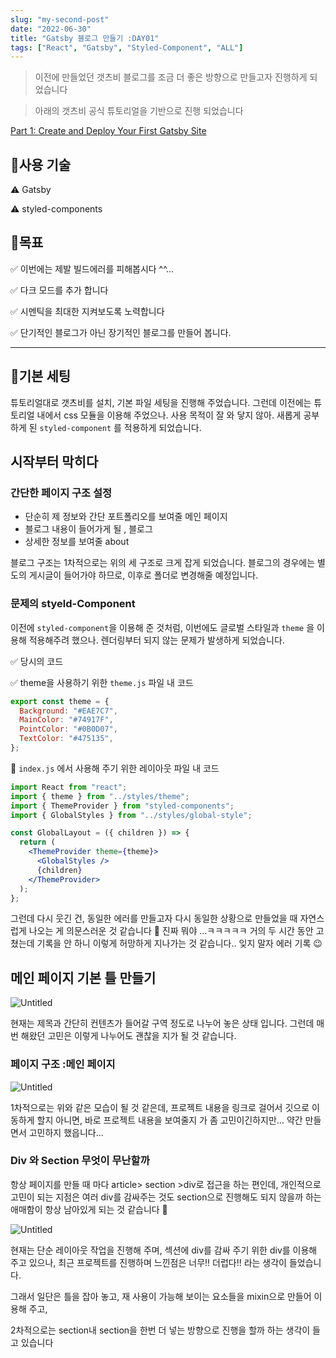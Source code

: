 ```yaml
---
slug: "my-second-post"
date: "2022-06-30"
title: "Gatsby 블로그 만들기 :DAY01"
tags: ["React", "Gatsby", "Styled-Component", "ALL"]
---
```


> 이전에 만들었던 갯츠비 블로그를 조금 더 좋은 방향으로 만들고자 진행하게 되었습니다

> 아래의 갯츠비 공식 튜토리얼을 기반으로 진행 되었습니다

[Part 1: Create and Deploy Your First Gatsby Site](https://www.gatsbyjs.com/docs/tutorial/part-1/)

## 🌟사용 기술

⚠️ Gatsby

⚠️ styled-components

## 🌟목표

✅ 이번에는 제발 빌드에러를 피해봅시다 ^^…

✅ 다크 모드를 추가 합니다

✅ 시멘틱을 최대한 지켜보도록 노력합니다

✅ 단기적인 블로그가 아닌 장기적인 블로그를 만들어 봅니다.

---

## 🌟기본 세팅

튜토리얼대로 갯츠비를 설치, 기본 파일 세팅을 진행해 주었습니다. 그런데 이전에는 튜토리얼 내에서 css 모듈을 이용해 주었으나. 사용 목적이 잘 와 닿지 않아. 새롭게 공부하게 된 `styled-component` 를 적용하게 되었습니다.

## 시작부터 막히다

### 간단한 페이지 구조 설정

- 단순히 제 정보와 간단 포트폴리오를 보여줄 메인 페이지
- 블로그 내용이 들어가게 될 , 블로그
- 상세한 정보를 보여줄 about

블로그 구조는 1차적으로는 위의 세 구조로 크게 잡게 되었습니다. 블로그의 경우에는 별도의 게시글이 들어가야 하므로, 이후로 폴더로 변경해줄 예정입니다.

### 문제의 styeld-Component

이전에 `styled-component`을 이용해 준 것처럼, 이번에도 글로벌 스타일과 `theme` 을 이용해 적용해주려 했으나. 렌더링부터 되지 않는 문제가 발생하게 되었습니다.

✅ 당시의 코드

✅ theme을 사용하기 위한 `theme.js` 파일 내 코드

```jsx
export const theme = {
  Background: "#EAE7C7",
  MainColor: "#74917F",
  PointColor: "#0B0D07",
  TextColor: "#475135",
};
```

🌱 `index.js` 에서 사용해 주기 위한 레이아웃 파일 내 코드

```jsx
import React from "react";
import { theme } from "../styles/theme";
import { ThemeProvider } from "styled-components";
import { GlobalStyles } from "../styles/global-style";

const GlobalLayout = ({ children }) => {
  return (
    <ThemeProvider theme={theme}>
      <GlobalStyles />
      {children}
    </ThemeProvider>
  );
};
```

그런데 다시 웃긴 건, 동일한 에러를 만들고자 다시 동일한 상황으로 만들었을 때 자연스럽게 나오는 게 의문스러운 것 같습니다 🤔 진짜 뭐야 …ㅋㅋㅋㅋㅋ 거의 두 시간 동안 고쳤는데 기록을 안 하니 이렇게 허망하게 지나가는 것 같습니다.. 잊지 말자 에러 기록 😉

## 메인 페이지 기본 틀 만들기

![Untitled](https://s3-us-west-2.amazonaws.com/secure.notion-static.com/38cc0985-5066-47dd-a639-9787fbdca555/Untitled.png)

현재는 제목과 간단히 컨텐츠가 들어갈 구역 정도로 나누어 놓은 상태 입니다. 그런데 매번 해왔던 고민은 이렇게 나누어도 괜찮을 지가 될 것 같습니다.

### 페이지 구조 :메인 페이지

![Untitled](https://s3-us-west-2.amazonaws.com/secure.notion-static.com/73eaa3d1-ae80-4615-8790-9b757428c874/Untitled.png)

1차적으로는 위와 같은 모습이 될 것 같은데, 프로젝트 내용을 링크로 걸어서 깃으로 이동하게 할지 아니면, 바로 프로젝트 내용을 보여줄지 가 좀 고민이긴하지만… 약간 만들면서 고민하지 했읍니다…

### Div 와 Section 무엇이 무난할까

항상 페이지를 만들 때 마다 article> section >div로 접근을 하는 편인데, 개인적으로 고민이 되는 지점은 여러 div를 감싸주는 것도 section으로 진행해도 되지 않을까 하는 애매함이 항상 남아있게 되는 것 같습니다 🤔

![Untitled](https://s3-us-west-2.amazonaws.com/secure.notion-static.com/eba33de8-2fa3-4132-af6d-80abd1918b84/Untitled.png)

현재는 단순 레이아웃 작업을 진행해 주며, 섹션에 div를 감싸 주기 위한 div를 이용해 주고 있으나, 최근 프로젝트를 진행하며 느낀점은 너무!! 더럽다!! 라는 생각이 들었습니다.

그래서 일단은 틀을 잡아 놓고, 재 사용이 가능해 보이는 요소들을 mixin으로 만들어 이용해 주고,

2차적으로는 section내 section을 한번 더 넣는 방향으로 진행을 할까 하는 생각이 들고 있습니다
